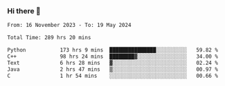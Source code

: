 ### Hi there 👋

<!--
**floyiac/floyiac** is a ✨ _special_ ✨ repository because its `README.md` (this file) appears on your GitHub profile.

Here are some ideas to get you started:

- 🔭 I’m currently working on ...
- 🌱 I’m currently learning ...
- 👯 I’m looking to collaborate on ...
- 🤔 I’m looking for help with ...
- 💬 Ask me about ...
- 📫 How to reach me: ...
- 😄 Pronouns: ...
- ⚡ Fun fact: ...
-->

<!--START_SECTION:waka-->

```txt
From: 16 November 2023 - To: 19 May 2024

Total Time: 289 hrs 20 mins

Python           173 hrs 9 mins  ███████████████░░░░░░░░░░   59.82 %
C++              98 hrs 24 mins  ████████▓░░░░░░░░░░░░░░░░   34.00 %
Text             6 hrs 28 mins   ▓░░░░░░░░░░░░░░░░░░░░░░░░   02.24 %
Java             2 hrs 47 mins   ▒░░░░░░░░░░░░░░░░░░░░░░░░   00.97 %
C                1 hr 54 mins    ░░░░░░░░░░░░░░░░░░░░░░░░░   00.66 %
```

<!--END_SECTION:waka-->
